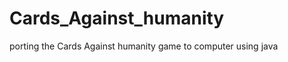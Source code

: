 Cards_Against_humanity
======================

porting the Cards Against humanity game to computer using java
